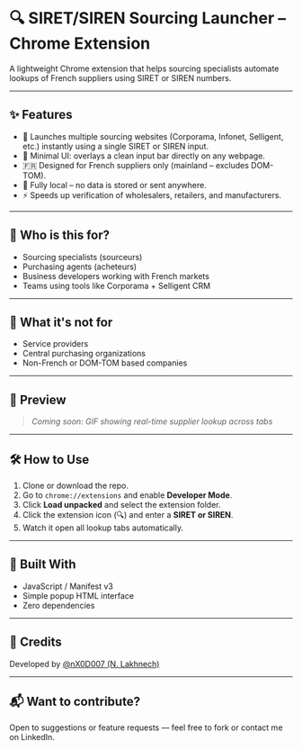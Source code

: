 # 🔍 SIRET/SIREN Sourcing Launcher – Chrome Extension

A lightweight Chrome extension that helps sourcing specialists automate lookups of French suppliers using SIRET or SIREN numbers.

---

## ✨ Features

- 🎯 Launches multiple sourcing websites (Corporama, Infonet, Selligent, etc.) instantly using a single SIRET or SIREN input.
- 🧩 Minimal UI: overlays a clean input bar directly on any webpage.
- 🇫🇷 Designed for French suppliers only (mainland – excludes DOM-TOM).
- 🔐 Fully local – no data is stored or sent anywhere.
- ⚡ Speeds up verification of wholesalers, retailers, and manufacturers.

---

## 🎯 Who is this for?

- Sourcing specialists (sourceurs)
- Purchasing agents (acheteurs)
- Business developers working with French markets
- Teams using tools like Corporama + Selligent CRM

---

## 🚫 What it's **not** for

- Service providers  
- Central purchasing organizations  
- Non-French or DOM-TOM based companies

---

## 📸 Preview

> _Coming soon: GIF showing real-time supplier lookup across tabs_

---

## 🛠 How to Use

1. Clone or download the repo.
2. Go to `chrome://extensions` and enable **Developer Mode**.
3. Click **Load unpacked** and select the extension folder.
4. Click the extension icon (🔍) and enter a **SIRET or SIREN**.
5. Watch it open all lookup tabs automatically.

---

## 🧪 Built With

- JavaScript / Manifest v3
- Simple popup HTML interface
- Zero dependencies

---

## 🤝 Credits

Developed by [@nX0D007 (N. Lakhnech)](https://www.linkedin.com/in/n-lakhnech)

---

## 📬 Want to contribute?

Open to suggestions or feature requests — feel free to fork or contact me on LinkedIn.

